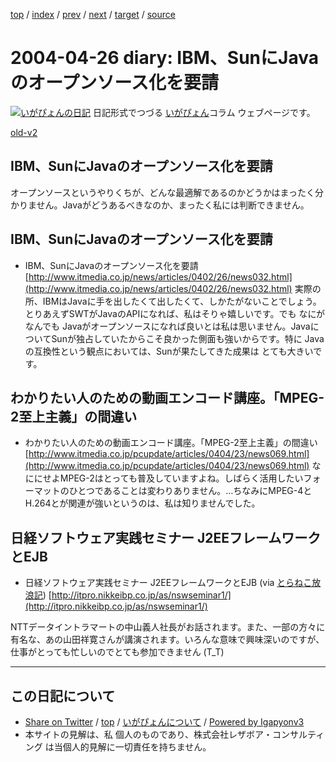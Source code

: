 [top](../index.html) 
 / [index](index.html) 
 / [prev](ig040424.html) 
 / [next](ig040428.html) 
 / [target](https://www.igapyon.jp/igapyon/diary/2004/ig040426.html) 
 / [source](https://github.com/igapyon/diary/blob/master/2004/ig040426.src.md) 

2004-04-26 diary: IBM、SunにJavaのオープンソース化を要請
=====================================================================================================
[![いがぴょんの日記](https://www.igapyon.jp/igapyon/diary/images/iga200306s.jpg "いがぴょん")](https://www.igapyon.jp/igapyon/diary/memo/memoigapyon.html) 日記形式でつづる [いがぴょん](https://www.igapyon.jp/igapyon/diary/memo/memoigapyon.html)コラム ウェブページです。

[old-v2](ig040426-orig.html)

## IBM、SunにJavaのオープンソース化を要請

オープンソースというやりくちが、どんな最適解であるのかどうかはまったく分かりません。Javaがどうあるべきなのか、まったく私には判断できません。


## IBM、SunにJavaのオープンソース化を要請

* IBM、SunにJavaのオープンソース化を要請
  [http://www.itmedia.co.jp/news/articles/0402/26/news032.html](http://www.itmedia.co.jp/news/articles/0402/26/news032.html)
  実際の所、IBMはJavaに手を出したくて出したくて、しかたがないことでしょう。とりあえずSWTがJavaのAPIになれば、私はそりゃ嬉しいです。でも
  なにがなんでも Javaがオープンソースになれば良いとは私は思いません。JavaについてSunが独占していたからこそ良かった側面も強いからです。特に
  Javaの互換性という観点においては、Sunが果たしてきた成果は とても大きいです。

## わかりたい人のための動画エンコード講座。「MPEG-2至上主義」の間違い

* わかりたい人のための動画エンコード講座。「MPEG-2至上主義」の間違い
  [http://www.itmedia.co.jp/pcupdate/articles/0404/23/news069.html](http://www.itmedia.co.jp/pcupdate/articles/0404/23/news069.html)
  なににせよMPEG-2はとっても普及していますよね。しばらく活用したいフォーマットのひとつであることは変わりありません。…ちなみにMPEG-4とH.264とが関連が強いというのは、私は知りませんでした。

## 日経ソフトウェア実践セミナー J2EEフレームワークとEJB

* 日経ソフトウェア実践セミナー J2EEフレームワークとEJB (via [とらねこ放浪記](http://yamaguch.sytes.net/~tora/diary/))
  [http://itpro.nikkeibp.co.jp/as/nswseminar1/](http://itpro.nikkeibp.co.jp/as/nswseminar1/)

NTTデータイントラマートの中山義人社長がお話されます。また、一部の方々に有名な、あの山田祥寛さんが講演されます。いろんな意味で興味深いのですが、仕事がとっても忙しいのでとても参加できません
(T_T)


----------------------------------------------------------------------------------------------------

## この日記について

* [Share on Twitter](https://twitter.com/intent/tweet?hashtags=igapyon%2Cdiary%2C%E3%81%84%E3%81%8C%E3%81%B4%E3%82%87%E3%82%93&text=IBM%E3%80%81Sun%E3%81%ABJava%E3%81%AE%E3%82%AA%E3%83%BC%E3%83%97%E3%83%B3%E3%82%BD%E3%83%BC%E3%82%B9%E5%8C%96%E3%82%92%E8%A6%81%E8%AB%8B&url=https%3A%2F%2Fwww.igapyon.jp%2Figapyon%2Fdiary%2F2004%2Fig040426.html) / [top](../index.html) / [いがぴょんについて](https://www.igapyon.jp/igapyon/diary/memo/memoigapyon.html) / [Powered by Igapyonv3](https://github.com/igapyon/igapyonv3)
* 本サイトの見解は、私 個人のものであり、株式会社レザボア・コンサルティング は当個人的見解に一切責任を持ちません。 

